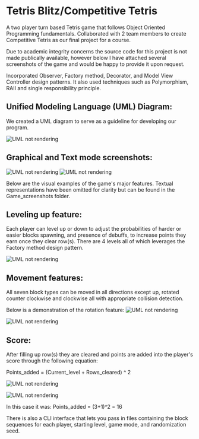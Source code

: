 # Tetris Blitz/Competitive Tetris
A two player turn based Tetris game that follows Object Oriented Programming fundamentals. Collaborated with 2 team members to create Competitive Tetris as our final project for a course.

Due to academic integrity concerns the source code for this project is not made publically available, however below I have attached several screenshots of the game and would be happy to provide it upon request.

Incorporated Observer, Factory method, Decorator, and Model View Controller design patterns. It also used techniques such as Polymorphism, RAII and single responsibility principle.

## Unified Modeling Language (UML) Diagram:

We created a UML diagram to serve as a guideline for developing our program.

![UML not rendering](UML.png?raw=true "Title")

## Graphical and Text mode screenshots:
![UML not rendering](Game_screenshots/Scoreboard_Graphic.png?raw=true "Title")
![UML not rendering](Game_screenshots/Scoreboard_Text.png?raw=true "Title")

Below are the visual examples of the game's major features. Textual representations have been omitted for clarity but can be found in the Game_screenshots folder.

## Leveling up feature:
Each player can level up or down to adjust the probabilities of harder or easier blocks spawning, and presence of debuffs, to increase points they earn once they clear row(s). There are 4 levels all of which leverages the Factory method design pattern.

![UML not rendering](Game_screenshots/Level_Graphic.png?raw=true "Title")

## Movement features:
All seven block types can be moved in all directions except up, rotated counter clockwise and clockwise all with appropriate collision detection.

Below is a demonstration of the rotation feature:
![UML not rendering](Game_screenshots/Level_Graphic.png?raw=true "Title")

![UML not rendering](Game_screenshots/Movement_Graphic.png?raw=true "Title")

## Score:
After filling up row(s) they are cleared and points are added into the player's score through the following equation:

Points_added = (Current_level + Rows_cleared) ^ 2

![UML not rendering](Game_screenshots/Scoreboard_Graphic.png?raw=true "Title")


![UML not rendering](Game_screenshots/Scoreboard_Graphic_2.png?raw=true "Title")


In this case it was:
Points_added = (3+1)^2 = 16

There is also a CLI interface that lets you pass in files containing the block sequences for each player, starting level, game mode, and randomization seed. 


